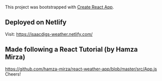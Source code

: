 This project was bootstrapped with [Create React App](https://github.com/facebook/create-react-app).

## Deployed on Netlify
Visit: https://isaacdigs-weather.netlify.com/

## Made following a React Tutorial (by Hamza Mirza)
https://github.com/hamza-mirza/react-weather-app/blob/master/src/App.js
Cheers!
